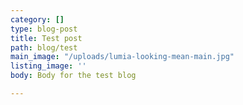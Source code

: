 ```yaml
---
category: []
type: blog-post
title: Test post
path: blog/test
main_image: "/uploads/lumia-looking-mean-main.jpg"
listing_image: ''
body: Body for the test blog

---
```

